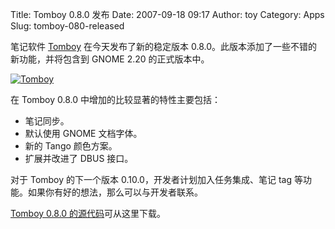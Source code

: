 Title: Tomboy 0.8.0 发布
Date: 2007-09-18 09:17
Author: toy
Category: Apps
Slug: tomboy-080-released

笔记软件 [Tomboy](http://www.gnome.org/projects/tomboy/)
在今天发布了新的稳定版本 0.8.0。此版本添加了一些不错的新功能，并将包含到
GNOME 2.20 的正式版本中。

[![Tomboy](http://i.linuxtoy.org/i/2007/09/tomboy_s.png)](http://i.linuxtoy.org/i/2007/09/tomboy.png)

在 Tomboy 0.8.0 中增加的比较显著的特性主要包括：

-   笔记同步。
-   默认使用 GNOME 文档字体。
-   新的 Tango 颜色方案。
-   扩展并改进了 DBUS 接口。

对于 Tomboy 的下一个版本 0.10.0，开发者计划加入任务集成、笔记 tag
等功能。如果你有好的想法，那么可以与开发者联系。

[Tomboy 0.8.0
的源代码](http://ftp.gnome.org/pub/GNOME/sources/tomboy/0.8/)可从这里下载。
